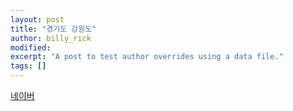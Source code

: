 ```yaml
---
layout: post
title: "경기도 강원도"
author: billy_rick
modified:
excerpt: "A post to test author overrides using a data file."
tags: []
---
```


<a href="http://www.naver.com">네이버</a>
